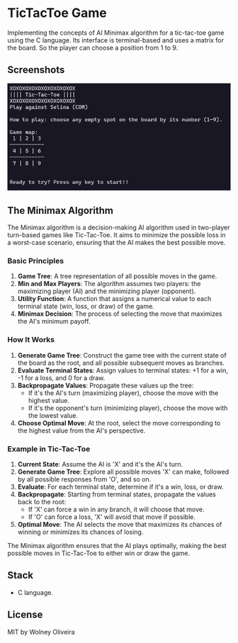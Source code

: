 # TicTacToe Game

Implementing the concepts of AI Minimax algorithm for a tic-tac-toe game using the C language. Its interface is terminal-based and uses a matrix for the board. So the player can choose a position from 1 to 9.

## Screenshots
![img](doc/screenshot.png)

## The Minimax Algorithm

The Minimax algorithm is a decision-making AI algorithm used in two-player turn-based games like Tic-Tac-Toe. It aims to minimize the possible loss in a worst-case scenario, ensuring that the AI makes the best possible move.

### Basic Principles

1. **Game Tree**: A tree representation of all possible moves in the game.
2. **Min and Max Players**: The algorithm assumes two players: the maximizing player (AI) and the minimizing player (opponent).
3. **Utility Function**: A function that assigns a numerical value to each terminal state (win, loss, or draw) of the game.
4. **Minimax Decision**: The process of selecting the move that maximizes the AI's minimum payoff.

### How It Works

1. **Generate Game Tree**: Construct the game tree with the current state of the board as the root, and all possible subsequent moves as branches.
2. **Evaluate Terminal States**: Assign values to terminal states: +1 for a win, -1 for a loss, and 0 for a draw.
3. **Backpropagate Values**: Propagate these values up the tree:
   - If it's the AI's turn (maximizing player), choose the move with the highest value.
   - If it's the opponent's turn (minimizing player), choose the move with the lowest value.
4. **Choose Optimal Move**: At the root, select the move corresponding to the highest value from the AI's perspective.

### Example in Tic-Tac-Toe

1. **Current State**: Assume the AI is 'X' and it's the AI's turn.
2. **Generate Game Tree**: Explore all possible moves 'X' can make, followed by all possible responses from 'O', and so on.
3. **Evaluate**: For each terminal state, determine if it's a win, loss, or draw.
4. **Backpropagate**: Starting from terminal states, propagate the values back to the root:
   - If 'X' can force a win in any branch, it will choose that move.
   - If 'O' can force a loss, 'X' will avoid that move if possible.
5. **Optimal Move**: The AI selects the move that maximizes its chances of winning or minimizes its chances of losing.

The Minimax algorithm ensures that the AI plays optimally, making the best possible moves in Tic-Tac-Toe to either win or draw the game.

## Stack

- C language.

## License
MIT by Wolney Oliveira
